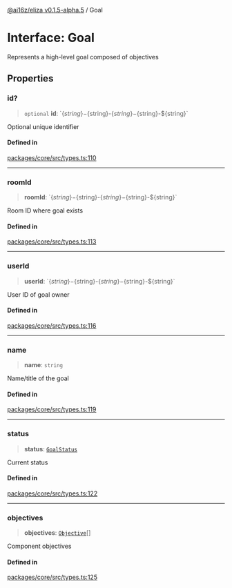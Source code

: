 [@ai16z/eliza v0.1.5-alpha.5](../index.md) / Goal

# Interface: Goal

Represents a high-level goal composed of objectives

## Properties

### id?

> `optional` **id**: \`$\{string\}-$\{string\}-$\{string\}-$\{string\}-$\{string\}\`

Optional unique identifier

#### Defined in

[packages/core/src/types.ts:110](https://github.com/0xHoneyJar/thj-agents/blob/main/packages/core/src/types.ts#L110)

***

### roomId

> **roomId**: \`$\{string\}-$\{string\}-$\{string\}-$\{string\}-$\{string\}\`

Room ID where goal exists

#### Defined in

[packages/core/src/types.ts:113](https://github.com/0xHoneyJar/thj-agents/blob/main/packages/core/src/types.ts#L113)

***

### userId

> **userId**: \`$\{string\}-$\{string\}-$\{string\}-$\{string\}-$\{string\}\`

User ID of goal owner

#### Defined in

[packages/core/src/types.ts:116](https://github.com/0xHoneyJar/thj-agents/blob/main/packages/core/src/types.ts#L116)

***

### name

> **name**: `string`

Name/title of the goal

#### Defined in

[packages/core/src/types.ts:119](https://github.com/0xHoneyJar/thj-agents/blob/main/packages/core/src/types.ts#L119)

***

### status

> **status**: [`GoalStatus`](../enumerations/GoalStatus.md)

Current status

#### Defined in

[packages/core/src/types.ts:122](https://github.com/0xHoneyJar/thj-agents/blob/main/packages/core/src/types.ts#L122)

***

### objectives

> **objectives**: [`Objective`](Objective.md)[]

Component objectives

#### Defined in

[packages/core/src/types.ts:125](https://github.com/0xHoneyJar/thj-agents/blob/main/packages/core/src/types.ts#L125)
